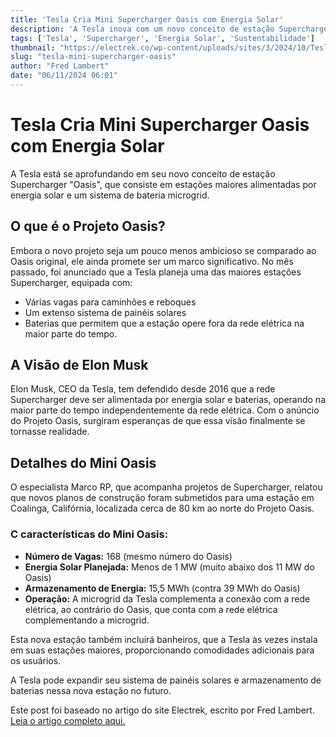 ```yaml
---
title: 'Tesla Cria Mini Supercharger Oasis com Energia Solar'
description: 'A Tesla inova com um novo conceito de estação Supercharger, focando em sustentabilidade e eficiência.'
tags: ['Tesla', 'Supercharger', 'Energia Solar', 'Sustentabilidade']
thumbnail: "https://electrek.co/wp-content/uploads/sites/3/2024/10/Tesla-Oasis-Supercharger-project-hero.jpg?quality=82&strip=all&w=1600"
slug: "tesla-mini-supercharger-oasis"
author: "Fred Lambert"
date: "06/11/2024 06:01"
---
```


# Tesla Cria Mini Supercharger Oasis com Energia Solar

A Tesla está se aprofundando em seu novo conceito de estação Supercharger "Oasis", que consiste em estações maiores alimentadas por energia solar e um sistema de bateria microgrid.

## O que é o Projeto Oasis?
Embora o novo projeto seja um pouco menos ambicioso se comparado ao Oasis original, ele ainda promete ser um marco significativo. No mês passado, foi anunciado que a Tesla planeja uma das maiores estações Supercharger, equipada com:  
- Várias vagas para caminhões e reboques  
- Um extenso sistema de painéis solares  
- Baterias que permitem que a estação opere fora da rede elétrica na maior parte do tempo.

## A Visão de Elon Musk
Elon Musk, CEO da Tesla, tem defendido desde 2016 que a rede Supercharger deve ser alimentada por energia solar e baterias, operando na maior parte do tempo independentemente da rede elétrica. Com o anúncio do Projeto Oasis, surgiram esperanças de que essa visão finalmente se tornasse realidade.

## Detalhes do Mini Oasis
O especialista Marco RP, que acompanha projetos de Supercharger, relatou que novos planos de construção foram submetidos para uma estação em Coalinga, Califórnia, localizada cerca de 80 km ao norte do Projeto Oasis.

### C características do Mini Oasis:
- **Número de Vagas:** 168 (mesmo número do Oasis)  
- **Energia Solar Planejada:** Menos de 1 MW (muito abaixo dos 11 MW do Oasis)  
- **Armazenamento de Energia:** 15,5 MWh (contra 39 MWh do Oasis)  
- **Operação:** A microgrid da Tesla complementa a conexão com a rede elétrica, ao contrário do Oasis, que conta com a rede elétrica complementando a microgrid.

Esta nova estação também incluirá banheiros, que a Tesla às vezes instala em suas estações maiores, proporcionando comodidades adicionais para os usuários.

A Tesla pode expandir seu sistema de painéis solares e armazenamento de baterias nessa nova estação no futuro.

Este post foi baseado no artigo do site Electrek, escrito por Fred Lambert. [Leia o artigo completo aqui.](https://electrek.co/2024/11/05/tesla-plans-mini-oasis-supercharger-with-solar-and-batteries-near-its-giant-project/)